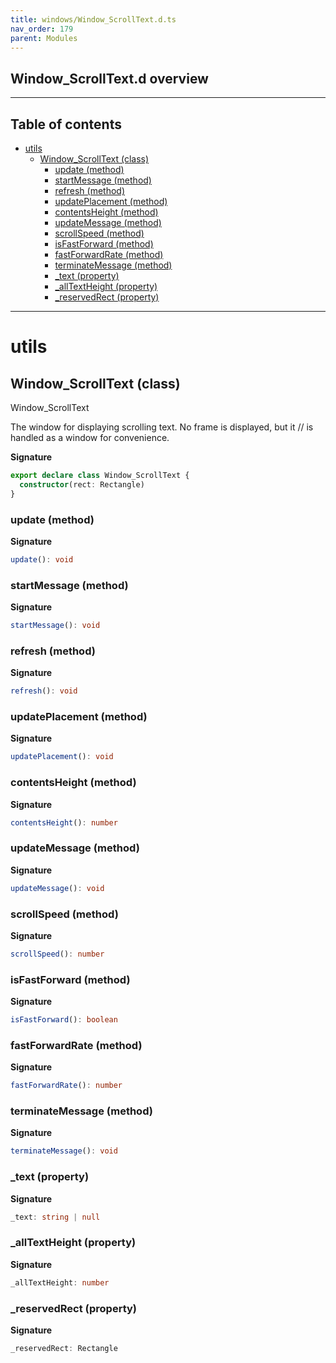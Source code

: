```yaml
---
title: windows/Window_ScrollText.d.ts
nav_order: 179
parent: Modules
---
```


## Window_ScrollText.d overview

---

<h2 class="text-delta">Table of contents</h2>

- [utils](#utils)
  - [Window_ScrollText (class)](#window_scrolltext-class)
    - [update (method)](#update-method)
    - [startMessage (method)](#startmessage-method)
    - [refresh (method)](#refresh-method)
    - [updatePlacement (method)](#updateplacement-method)
    - [contentsHeight (method)](#contentsheight-method)
    - [updateMessage (method)](#updatemessage-method)
    - [scrollSpeed (method)](#scrollspeed-method)
    - [isFastForward (method)](#isfastforward-method)
    - [fastForwardRate (method)](#fastforwardrate-method)
    - [terminateMessage (method)](#terminatemessage-method)
    - [\_text (property)](#_text-property)
    - [\_allTextHeight (property)](#_alltextheight-property)
    - [\_reservedRect (property)](#_reservedrect-property)

---

# utils

## Window_ScrollText (class)

Window_ScrollText

The window for displaying scrolling text. No frame is displayed, but it
// is handled as a window for convenience.

**Signature**

```ts
export declare class Window_ScrollText {
  constructor(rect: Rectangle)
}
```

### update (method)

**Signature**

```ts
update(): void
```

### startMessage (method)

**Signature**

```ts
startMessage(): void
```

### refresh (method)

**Signature**

```ts
refresh(): void
```

### updatePlacement (method)

**Signature**

```ts
updatePlacement(): void
```

### contentsHeight (method)

**Signature**

```ts
contentsHeight(): number
```

### updateMessage (method)

**Signature**

```ts
updateMessage(): void
```

### scrollSpeed (method)

**Signature**

```ts
scrollSpeed(): number
```

### isFastForward (method)

**Signature**

```ts
isFastForward(): boolean
```

### fastForwardRate (method)

**Signature**

```ts
fastForwardRate(): number
```

### terminateMessage (method)

**Signature**

```ts
terminateMessage(): void
```

### \_text (property)

**Signature**

```ts
_text: string | null
```

### \_allTextHeight (property)

**Signature**

```ts
_allTextHeight: number
```

### \_reservedRect (property)

**Signature**

```ts
_reservedRect: Rectangle
```
